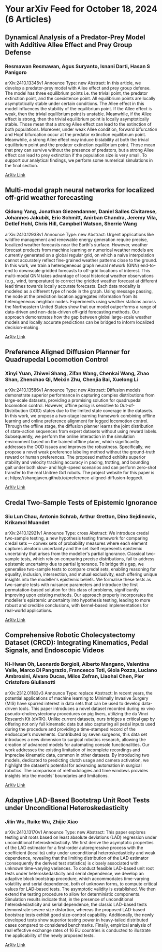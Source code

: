 <h1>Your arXiv Feed for October 18, 2024 (6 Articles)</h1>
<h2>Dynamical Analysis of a Predator-Prey Model with Additive Allee Effect and Prey Group Defense</h2>
<h3>Resmawan Resmawan, Agus Suryanto, Isnani Darti, Hasan S Panigoro</h3>
<p>arXiv:2410.13345v1 Announce Type: new 
Abstract: In this article, we develop a predator-prey model with Allee effect and prey group defense. The model has three equilibrium points i.e. the trivial point, the predator extinction point, and the coexistence point. All equilibrium points are locally asymptotically stable under certain conditions. The Allee effect in this model influences the stability of the equilibrium point. If the Allee effect is weak, then the trivial equilibrium point is unstable. Meanwhile, if the Allee effect is strong, then the trivial equilibrium point is locally asymptotically stable. Those mean that a strong Allee effect can lead to the extinction of both populations. Moreover, under weak Allee condition, forward bifurcation and Hopf bifurcation occur at the predator extinction equilibrium point. Meanwhile, a strong Allee effect may induce bistability at both the trivial equilibrium point and the predator extinction equilibrium point. Those mean that prey can survive without the presence of predators, but a strong Allee effect can lead to prey extinction if the population size is very small. To support our analytical findings, we perform some numerical simulations in the final section.</p>
<a href='https://arxiv.org/abs/2410.13345'>ArXiv Link</a>

<h2>Multi-modal graph neural networks for localized off-grid weather forecasting</h2>
<h3>Qidong Yang, Jonathan Giezendanner, Daniel Salles Civitarese, Johannes Jakubik, Eric Schmitt, Anirban Chandra, Jeremy Vila, Detlef Hohl, Chris Hill, Campbell Watson, Sherrie Wang</h3>
<p>arXiv:2410.12938v1 Announce Type: new 
Abstract: Urgent applications like wildfire management and renewable energy generation require precise, localized weather forecasts near the Earth's surface. However, weather forecast products from machine learning or numerical weather models are currently generated on a global regular grid, on which a naive interpolation cannot accurately reflect fine-grained weather patterns close to the ground. In this work, we train a heterogeneous graph neural network (GNN) end-to-end to downscale gridded forecasts to off-grid locations of interest. This multi-modal GNN takes advantage of local historical weather observations (e.g., wind, temperature) to correct the gridded weather forecast at different lead times towards locally accurate forecasts. Each data modality is modeled as a different type of node in the graph. Using message passing, the node at the prediction location aggregates information from its heterogeneous neighbor nodes. Experiments using weather stations across the Northeastern United States show that our model outperforms a range of data-driven and non-data-driven off-grid forecasting methods. Our approach demonstrates how the gap between global large-scale weather models and locally accurate predictions can be bridged to inform localized decision-making.</p>
<a href='https://arxiv.org/abs/2410.12938'>ArXiv Link</a>

<h2>Preference Aligned Diffusion Planner for Quadrupedal Locomotion Control</h2>
<h3>Xinyi Yuan, Zhiwei Shang, Zifan Wang, Chenkai Wang, Zhao Shan, Zhenchao Qi, Meixin Zhu, Chenjia Bai, Xuelong Li</h3>
<p>arXiv:2410.13586v1 Announce Type: new 
Abstract: Diffusion models demonstrate superior performance in capturing complex distributions from large-scale datasets, providing a promising solution for quadrupedal locomotion control. However, offline policy is sensitive to Out-of-Distribution (OOD) states due to the limited state coverage in the datasets. In this work, we propose a two-stage learning framework combining offline learning and online preference alignment for legged locomotion control. Through the offline stage, the diffusion planner learns the joint distribution of state-action sequences from expert datasets without using reward labels. Subsequently, we perform the online interaction in the simulation environment based on the trained offline planer, which significantly addresses the OOD issues and improves the robustness. Specifically, we propose a novel weak preference labeling method without the ground-truth reward or human preferences. The proposed method exhibits superior stability and velocity tracking accuracy in pacing, trotting, and bounding gait under both slow- and high-speed scenarios and can perform zero-shot transfer to the real Unitree Go1 robots. The project website for this paper is at https://shangjaven.github.io/preference-aligned-diffusion-legged/.</p>
<a href='https://arxiv.org/abs/2410.13586'>ArXiv Link</a>

<h2>Credal Two-Sample Tests of Epistemic Ignorance</h2>
<h3>Siu Lun Chau, Antonin Schrab, Arthur Gretton, Dino Sejdinovic, Krikamol Muandet</h3>
<p>arXiv:2410.12921v1 Announce Type: cross 
Abstract: We introduce credal two-sample testing, a new hypothesis testing framework for comparing credal sets -- convex sets of probability measures where each element captures aleatoric uncertainty and the set itself represents epistemic uncertainty that arises from the modeller's partial ignorance. Classical two-sample tests, which rely on comparing precise distributions, fail to address epistemic uncertainty due to partial ignorance. To bridge this gap, we generalise two-sample tests to compare credal sets, enabling reasoning for equality, inclusion, intersection, and mutual exclusivity, each offering unique insights into the modeller's epistemic beliefs. We formalise these tests as two-sample tests with nuisance parameters and introduce the first permutation-based solution for this class of problems, significantly improving upon existing methods. Our approach properly incorporates the modeller's epistemic uncertainty into hypothesis testing, leading to more robust and credible conclusions, with kernel-based implementations for real-world applications.</p>
<a href='https://arxiv.org/abs/2410.12921'>ArXiv Link</a>

<h2>Comprehensive Robotic Cholecystectomy Dataset (CRCD): Integrating Kinematics, Pedal Signals, and Endoscopic Videos</h2>
<h3>Ki-Hwan Oh, Leonardo Borgioli, Alberto Mangano, Valentina Valle, Marco Di Pangrazio, Francesco Toti, Gioia Pozza, Luciano Ambrosini, Alvaro Ducas, Milos Zefran, Liaohai Chen, Pier Cristoforo Giulianotti</h3>
<p>arXiv:2312.01183v3 Announce Type: replace 
Abstract: In recent years, the potential applications of machine learning to Minimally Invasive Surgery (MIS) have spurred interest in data sets that can be used to develop data-driven tools. This paper introduces a novel dataset recorded during ex vivo pseudo-cholecystectomy procedures on pig livers, utilizing the da Vinci Research Kit (dVRK). Unlike current datasets, ours bridges a critical gap by offering not only full kinematic data but also capturing all pedal inputs used during the procedure and providing a time-stamped record of the endoscope's movements. Contributed by seven surgeons, this data set introduces a new dimension to surgical robotics research, allowing the creation of advanced models for automating console functionalities. Our work addresses the existing limitation of incomplete recordings and imprecise kinematic data, common in other datasets. By introducing two models, dedicated to predicting clutch usage and camera activation, we highlight the dataset's potential for advancing automation in surgical robotics. The comparison of methodologies and time windows provides insights into the models' boundaries and limitations.</p>
<a href='https://arxiv.org/abs/2312.01183'>ArXiv Link</a>

<h2>Adaptive LAD-Based Bootstrap Unit Root Tests under Unconditional Heteroskedasticity</h2>
<h3>Jilin Wu, Ruike Wu, Zhijie Xiao</h3>
<p>arXiv:2410.13170v1 Announce Type: new 
Abstract: This paper explores testing unit roots based on least absolute deviations (LAD) regression under unconditional heteroskedasticity. We first derive the asymptotic properties of the LAD estimator for a first-order autoregressive process with the coefficient (local to) unity under unconditional heteroskedasticity and weak dependence, revealing that the limiting distribution of the LAD estimator (consequently the derived test statistics) is closely associated with unknown time-varying variances. To conduct feasible LAD-based unit root tests under heteroskedasticity and serial dependence, we develop an adaptive block bootstrap procedure, which accommodates time-varying volatility and serial dependence, both of unknown forms, to compute critical values for LAD-based tests. The asymptotic validity is established. We then extend the testing procedure to allow for deterministic components. Simulation results indicate that, in the presence of unconditional heteroskedasticity and serial dependence, the classic LAD-based tests demonstrate severe size distortion, whereas the proposed LAD-based bootstrap tests exhibit good size-control capability. Additionally, the newly developed tests show superior testing power in heavy-tailed distributed cases compared to considered benchmarks. Finally, empirical analysis of real effective exchange rates of 16 EU countries is conducted to illustrate the applicability of the newly proposed tests.</p>
<a href='https://arxiv.org/abs/2410.13170'>ArXiv Link</a>

